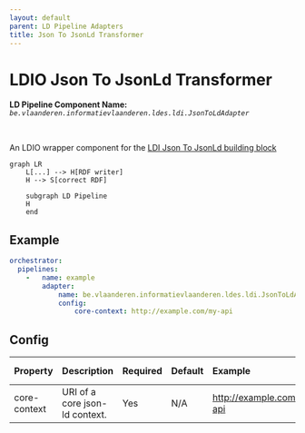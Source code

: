 ```yaml
---
layout: default
parent: LD Pipeline Adapters
title: Json To JsonLd Transformer
---
```


# LDIO Json To JsonLd Transformer

<b>LD Pipeline Component Name:</b> <i>```be.vlaanderen.informatievlaanderen.ldes.ldi.JsonToLdAdapter```</i>

<br>

An LDIO wrapper component for the [LDI Json To JsonLd building block](../../core/ldi-adapters/json-to-json-ld)


```mermaid
graph LR
    L[...] --> H[RDF writer]
    H --> S[correct RDF]

    subgraph LD Pipeline
    H
    end
```

## Example

```yml
orchestrator:
  pipelines:
    -   name: example
        adapter:
            name: be.vlaanderen.informatievlaanderen.ldes.ldi.JsonToLdAdapter
            config:
                core-context: http://example.com/my-api
```


## Config

| Property     | Description                    | Required | Default | Example                   | Supported values    |
| :----------- | :----------------------------- | :------- | :------ | :------------------------ | :------------------ |
| core-context | URI of a core json-ld context. | Yes      | N/A     | http://example.com/my-api | HTTP and HTTPS urls |
